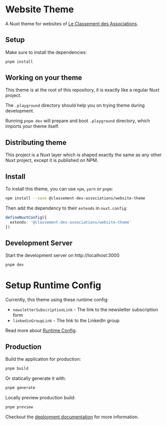 # Website Theme

A Nuxt theme for websites of [Le Classement des Associations](https://le-classement.fr).

## Setup

Make sure to install the dependencies:

```bash
pnpm install
```

## Working on your theme

This theme is at the root of this repository, it is exactly like a regular Nuxt project.

The `.playground` directory should help you on trying theme during development.

Running `pnpm dev` will prepare and boot `.playground` directory, which imports your theme itself.

## Distributing theme

This project is a Nuxt layer which is shaped exactly the same as any other Nuxt project, except it is published on NPM.

## Install

To install this theme, you can use `npm`, `yarn` or `pnpm`:

```bash
npm install --save @classement-des-associations/website-theme
```

Then add the dependency to their `extends` in `nuxt.config`:

```ts
defineNuxtConfig({
  extends: '@classement-des-associations/website-theme'
})
```

## Development Server

Start the development server on http://localhost:3000

```bash
pnpm dev
```

# Setup Runtime Config

Currently, this theme using these runtime config:

- `newsletterSubscriptionLink` - The link to the newsletter subscription form
- `linkedinGroupLink` - The link to the LinkedIn group


Read more about [Runtime Config](https://nuxt.com/docs/guide/going-further/runtime-config).

## Production

Build the application for production:

```bash
pnpm build
```

Or statically generate it with:

```bash
pnpm generate
```

Locally preview production build:

```bash
pnpm preview
```

Checkout the [deployment documentation](https://v3.nuxtjs.org/docs/deployment) for more information.
